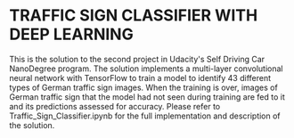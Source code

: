 # TRAFFIC SIGN CLASSIFIER WITH DEEP LEARNING
This is the solution to the second project in Udacity's Self Driving Car NanoDegree program. The solution implements a multi-layer convolutional neural network with TensorFlow to train a model to identify 43 different types of German traffic sign images. When the training is over, images of German traffic sign that the model had not seen during training are fed to it and its predictions assessed for accuracy. Please refer to Traffic_Sign_Classifier.ipynb for the full implementation and description of the solution.